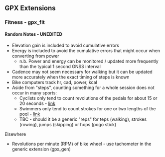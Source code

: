 ## GPX Extensions

### Fitness - gpx_fit

#### Random Notes - UNEDITED

- Elevation gain is included to avoid cumulative errors
- Energy is included to avoid the cumulative errors that might occur when converting from power
  - n.b. Power and energy can be monitored / updated more frequently than the typical 1 second GNSS interval
- Cadence may not seem necessary for walking but it can be updated more accurately when the exact timing of steps is known
- Bike computers track hr, cad, power, kcal
- Aside from "steps", counting something for a whole session does not occur in many sports:
  - Cyclists only tend to count revolutions of the pedals for about 15 or 20 seconds - [link](https://coachlevi.com/cycling/how-to-count-your-cadence/)
  - Swimmers only tend to count strokes for one or two lengths of the pool - [link](https://www.yourswimlog.com/swolf-swimming/)
  - TBC - should it be a generic "reps" for teps (walking), strokes (rowing), jumps (skipping) or hops (pogo stick)

Elsewhere

- Revolutions per minute (RPM) of bike wheel - use tachometer in the generic extension (gpx_gen)

